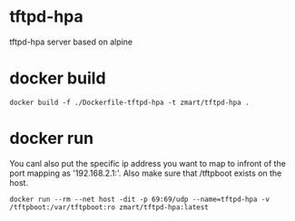 # tftpd-hpa
tftpd-hpa server based on alpine

# docker build
```
docker build -f ./Dockerfile-tftpd-hpa -t zmart/tftpd-hpa .
```

# docker run
You canl also put the specific ip address you want to map to infront of the port mapping as '192.168.2.1:'. Also make sure that /tftpboot exists on the host.
```
docker run --rm --net host -dit -p 69:69/udp --name=tftpd-hpa -v /tftpboot:/var/tftpboot:ro zmart/tftpd-hpa:latest
```
